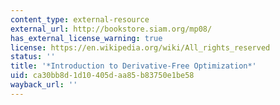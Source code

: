 ```yaml
---
content_type: external-resource
external_url: http://bookstore.siam.org/mp08/
has_external_license_warning: true
license: https://en.wikipedia.org/wiki/All_rights_reserved
status: ''
title: '*Introduction to Derivative-Free Optimization*'
uid: ca30bb8d-1d10-405d-aa85-b83750e1be58
wayback_url: ''
---
```

